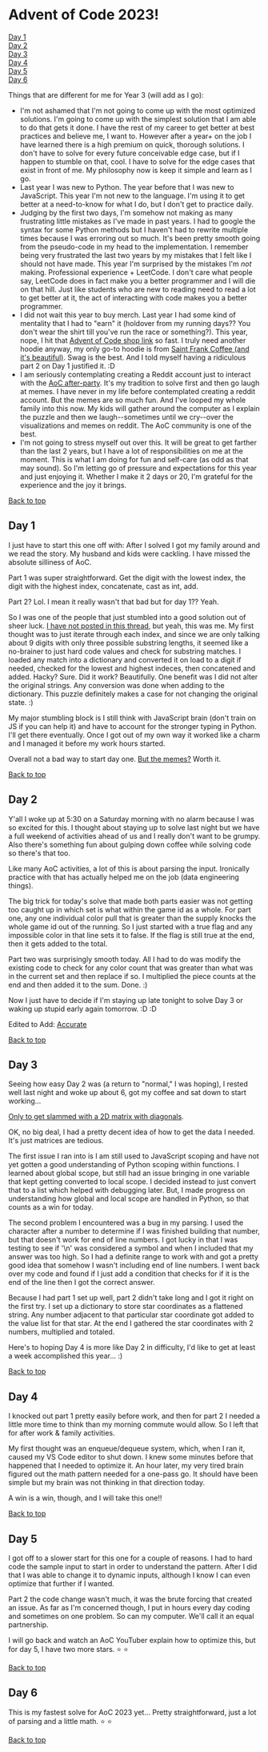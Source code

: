 # <a name="top">Advent of Code 2023!</a>

[Day 1](#Day1)  
[Day 2](#Day2)  
[Day 3](#Day3)  
[Day 4](#Day4)  
[Day 5](#Day5)  
[Day 6](#Day6)  

Things that are different for me for Year 3 (will add as I go):

- I'm not ashamed that I'm not going to come up with the most optimized solutions. I'm going to come up with the simplest solution that I am able to do that gets it done. I have the rest of my career to get better at best practices and believe me, I want to. However after a year+ on the job I have learned there is a high premium on quick, thorough solutions. I don't have to solve for every future conceivable edge case, but if I happen to stumble on that, cool. I have to solve for the edge cases that exist in front of me. My philosophy now is keep it simple and learn as I go.
- Last year I was new to Python. The year before that I was new to JavaScript. This year I'm not new to the language. I'm using it to get better at a need-to-know for what I do, but I don't get to practice daily. 
- Judging by the first two days, I'm somehow not making as many frustrating little mistakes as I've made in past years. I had to google the syntax for some Python methods but I haven't had to rewrite multiple times because I was erroring out so much. It's been pretty smooth going from the pseudo-code in my head to the implementation. I remember being very frustrated the last two years by my mistakes that I felt like I should not have made. This year I'm surprised by the mistakes I'm *not* making. Professional experience + LeetCode. I don't care what people say, LeetCode does in fact make you a better programmer and I will die on that hill. Just like students who are new to reading need to read a lot to get better at it, the act of interacting with code makes you a better programmer. 
- I did not wait this year to buy merch. Last year I had some kind of mentality that I had to "earn" it (holdover from my running days?? You don't wear the shirt till you've run the race or something?). This year, nope, I hit that [Advent of Code shop link](https://advent-of-code.creator-spring.com/?) so fast. I truly need another hoodie anyway, my only go-to hoodie is from [Saint Frank Coffee (and it's beautiful)](https://www.saintfrankcoffee.com/collections/merchandise/products/sister-moon-hoodie). Swag is the best. And I told myself having a ridiculous part 2 on Day 1 justified it. :D 
- I am seriously contemplating creating a Reddit account just to interact with the [AoC after-party](https://www.reddit.com/r/adventofcode/). It's my tradition to solve first and then go laugh at memes. I have never in my life before contemplated creating a reddit account. But the memes are so much fun. And I've looped my whole family into this now. My kids will gather around the computer as I explain the puzzle and then we laugh--sometimes until we cry--over the visualizations and memes on reddit. The AoC community is one of the best. 
- I'm not going to stress myself out over this. It will be great to get farther than the last 2 years, but I have a lot of responsibilities on me at the moment. This is what I am doing for fun and self-care (as odd as that may sound). So I'm letting go of pressure and expectations for this year and just enjoying it. Whether I make it 2 days or 20, I'm grateful for the experience and the joy it brings.

[Back to top](#top)

## <a name="Day1">Day 1</a>

I just have to start this one off with: After I solved I got my family around and we read the story. My husband and kids were cackling. I have missed the absolute silliness of AoC. 

Part 1 was super straightforward. Get the digit with the lowest index, the digit with the highest index, concatenate, cast as int, add. 

Part 2? Lol. I mean it really wasn't that bad but for day 1?? Yeah. 

So I was one of the people that just stumbled into a good solution out of sheer luck. [I have not posted in this thread](https://www.reddit.com/r/adventofcode/comments/188bu8v/2023_day_01_part_2_how_many_people_were/), but yeah, this was me. My first thought was to just iterate through each index, and since we are only talking about 9 digits with only three possible substring lengths, it seemed like a no-brainer to just hard code values and check for substring matches. I loaded any match into a dictionary and converted it on load to a digit if needed, checked for the lowest and highest indeces, then concatened and added. Hacky? Sure. Did it work? Beautifully. One benefit was I did not alter the original strings. Any conversion was done when adding to the dictionary. This puzzle definitely makes a case for not changing the original state. :) 

My major stumbling block is I still think with JavaScript brain (don't train on JS if you can help it) and have to account for the stronger typing in Python. I'll get there eventually. Once I got out of my own way it worked like a charm and I managed it before my work hours started. 

Overall not a bad way to start day one. [But the memes?](https://www.reddit.com/r/adventofcode/comments/1885c33/2023_day_01_did_not_expect_this_on_day_1/) Worth it. 

[Back to top](#top)

## <a name="Day2">Day 2</a>

Y'all I woke up at 5:30 on a Saturday morning with no alarm because I was so excited for this. I thought about staying up to solve last night but we have a full weekend of activities ahead of us and I really don't want to be grumpy. Also there's something fun about gulping down coffee while solving code so there's that too. 

Like many AoC activities, a lot of this is about parsing the input. Ironically practice with that has actually helped me on the job (data engineering things). 

The big trick for today's solve that made both parts easier was not getting too caught up in which set is what within the game id as a whole. For part one, any one individual color pull that is greater than the supply knocks the whole game id out of the running. So I just started with a true flag and any impossible color in that line sets it to false. If the flag is still true at the end, then it gets added to the total.

Part two was surprisingly smooth today. All I had to do was modify the existing code to check for any color count that was greater than what was in the current set and then replace if so. I multiplied the piece counts at the end and then added it to the sum. Done. :) 

Now I just have to decide if I'm staying up late tonight to solve Day 3 or waking up stupid early again tomorrow. :D :D 

Edited to Add: [Accurate](https://www.reddit.com/r/adventofcode/comments/1893ua2/2023_day_2_parsing_was_a_chore_but_man/)

[Back to top](#top)

## <a name="Day3">Day 3</a>

Seeing how easy Day 2 was (a return to "normal," I was hoping), I rested well last night and woke up about 6, got my coffee and sat down to start working...

[Only to get slammed with a 2D matrix with diagonals](https://www.reddit.com/r/adventofcode/comments/189p6qt/2023_day_3_part_2_what_really_grinds_my_gears/). 

OK, no big deal, I had a pretty decent idea of how to get the data I needed. It's just matrices are tedious. 

The first issue I ran into is I am still used to JavaScript scoping and have not yet gotten a good understanding of Python scoping within functions. I learned about global scope, but still had an issue bringing in one variable that kept getting converted to local scope. I decided instead to just convert that to a list which helped with debugging later. But, I made progress on understanding how global and local scope are handled in Python, so that counts as a win for today.

The second problem I encountered was a bug in my parsing. I used the character after a number to determine if I was finished building that number, but that doesn't work for end of line numbers. I got lucky in that I was testing to see if '\n' was considered a symbol and when I included that my answer was too high. So I had a definite range to work with and got a pretty good idea that somehow I wasn't including end of line numbers. I went back over my code and found if I just add a condition that checks for if it is the end of the line then I got the correct answer.

Because I had part 1 set up well, part 2 didn't take long and I got it right on the first try. I set up a dictionary to store star coordinates as a flattened string. Any number adjacent to that particular star coordinate got added to the value list for that star. At the end I gathered the star coordinates with 2 numbers, multiplied and totaled.

Here's to hoping Day 4 is more like Day 2 in difficulty, I'd like to get at least a week accomplished this year... :)

[Back to top](#top)

## <a name="Day4">Day 4</a>

I knocked out part 1 pretty easily before work, and then for part 2 I needed a little more time to think than my morning commute would allow. So I left that for after work & family activities. 

My first thought was an enqueue/dequeue system, which, when I ran it, caused my VS Code editor to shut down. I knew some minutes before that happened that I needed to optimize it. An hour later, my very tired brain figured out the math pattern needed for a one-pass go. It should have been simple but my brain was not thinking in that direction today. 

A win is a win, though, and I will take this one!!

[Back to top](#top)

## <a name="Day5">Day 5</a>

I got off to a slower start for this one for a couple of reasons. I had to hard code the sample input to start in order to understand the pattern. After I did that I was able to change it to dynamic inputs, although I know I can even optimize that further if I wanted.

Part 2 the code change wasn't much, it was the brute forcing that created an issue. As far as I'm concerned though, I put in hours every day coding and sometimes on one problem. So can my computer. We'll call it an equal partnership. 

I will go back and watch an AoC YouTuber explain how to optimize this, but for day 5, I have two more stars. ⭐ ⭐

[Back to top](#top)

## <a name="Day6">Day 6</a>

This is my fastest solve for AoC 2023 yet... Pretty straightforward, just a lot of parsing and a little math. ⭐ ⭐

[Back to top](#top)